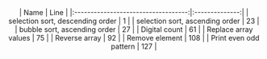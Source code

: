 <center>
|                 Name                |      Line      |
|:-----------------------------------:|:--------------:|
| selection sort, descending order    |  1             |
| selection sort, ascending order     |  23            |
| bubble sort, ascending order        |  27            |
| Digital count                       |  61            |
| Replace array values                |  75            |
| Reverse array                       |  92            |
| Remove element                      |  108           |
| Print even odd pattern              |  127           |
</center>

